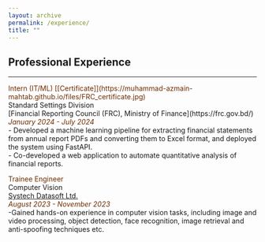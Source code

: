 ```yaml
---
layout: archive
permalink: /experience/
title: ""
---
```


## Professional Experience
<hr>
<span style="color:#6E2C00">Intern (IT/ML) [[Certificate]](https://muhammad-azmain-mahtab.github.io/files/FRC_certificate.jpg)</span><br/>
Standard Settings Division<br/>
[Financial Reporting Council (FRC), Ministry of Finance](https://frc.gov.bd/)<br/>
<span style="color:#6E2C00"><em>January 2024 - July 2024</em></span><br />- Developed a machine learning pipeline for extracting financial statements from annual report PDFs and converting them to Excel format, and deployed the system using FastAPI.<br />- Co-developed a web application to automate quantitative analysis of financial reports.
</span>

<span style="color:#6E2C00">Trainee Engineer</span><br/>
Computer Vision<br/>
[Systech Datasoft Ltd.](https://www.linkedin.com/company/systechdatasoft)<br/>
<span style="color:#6E2C00"><em>August 2023 - November 2023</em></span><br/> -Gained hands-on experience in computer vision tasks, including image and video processing, object detection, face recognition, image retrieval and anti-spoofing techniques etc.
</span>
